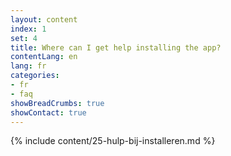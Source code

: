 ```yaml
---
layout: content
index: 1
set: 4
title: Where can I get help installing the app?
contentLang: en
lang: fr
categories:
- fr
- faq
showBreadCrumbs: true
showContact: true
---
```

{% include content/25-hulp-bij-installeren.md %}
